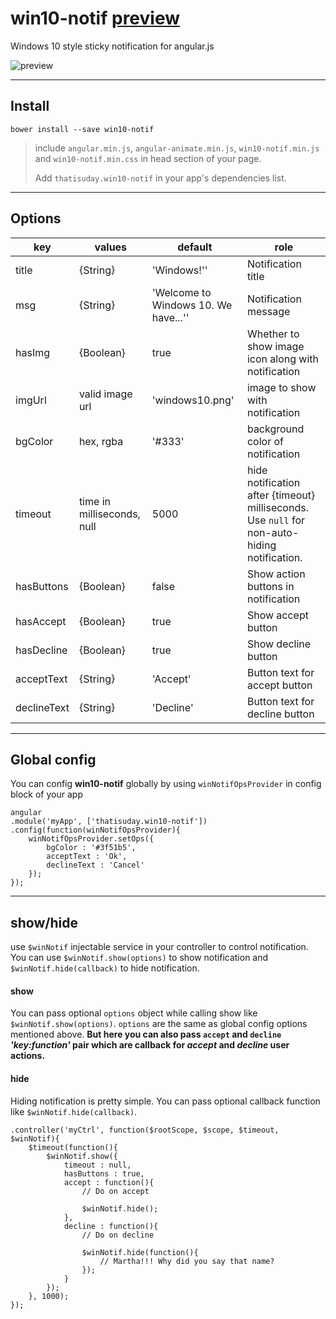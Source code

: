 # win10-notif [preview](https://rawgit.com/thatisuday/win10-notif/master/demo/main.html)
Windows 10 style sticky notification for angular.js

![preview](https://github.com/thatisuday/win10-notif/raw/master/res/preview.png)

***

## Install

```
bower install --save win10-notif
```

> include `angular.min.js`, `angular-animate.min.js`, `win10-notif.min.js` and `win10-notif.min.css` in head section of your page.
>
> Add `thatisuday.win10-notif` in your app's dependencies list.

***

## Options

| key | values | default | role |
|---- | ------ | ------- | ---- |
| title | {String} | 'Windows!'' | Notification title |
| msg | {String} | 'Welcome to Windows 10. We have...'' | Notification message |
| hasImg | {Boolean} | true | Whether to show image icon along with notification |
| imgUrl | valid image url | 'windows10.png' | image to show with notification |
| bgColor | hex, rgba | '#333' | background color of notification |
| timeout | time in milliseconds, null | 5000 | hide notification after {timeout} milliseconds. Use `null` for non-auto-hiding notification. |
| hasButtons | {Boolean} | false | Show action buttons in notification |
| hasAccept | {Boolean} | true | Show accept button |
| hasDecline | {Boolean} | true | Show decline button |
| acceptText | {String} | 'Accept' | Button text for accept button |
| declineText | {String} | 'Decline' | Button text for decline button |

***

## Global config

You can config **win10-notif** globally by using `winNotifOpsProvider` in config block of your app

```
angular
.module('myApp', ['thatisuday.win10-notif'])
.config(function(winNotifOpsProvider){
	winNotifOpsProvider.setOps({
		bgColor : '#3f51b5',
		acceptText : 'Ok',
		declineText : 'Cancel'
	});
});
```

***

## show/hide

use `$winNotif` injectable service in your controller to control notification. You can use `$winNotif.show(options)` to show notification and `$winNotif.hide(callback)` to hide notification.

#### show

You can pass optional `options` object while calling show like `$winNotif.show(options)`. `options` are the same as global config options mentioned above. **But here you can also pass `accept` and `decline` _'key:function'_ pair which are callback for _accept_ and _decline_ user actions.**

#### hide

Hiding notification is pretty simple. You can pass optional callback function like `$winNotif.hide(callback)`.

```
.controller('myCtrl', function($rootScope, $scope, $timeout, $winNotif){
	$timeout(function(){
		$winNotif.show({
			timeout : null,
			hasButtons : true,
			accept : function(){
				// Do on accept

				$winNotif.hide();
			},
			decline : function(){
				// Do on decline

				$winNotif.hide(function(){
					// Martha!!! Why did you say that name?
				});
			}
		});
	}, 1000);
});
```
